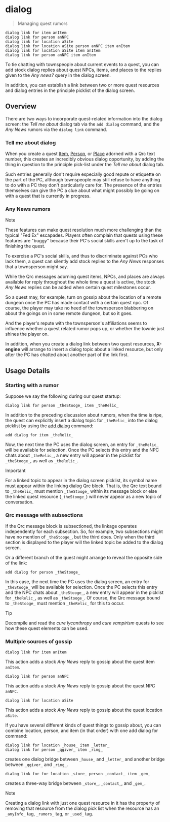 # dialog

> Managing quest rumors

```
dialog link for item anItem
dialog link for person anNPC
dialog link for location aSite
dialog link for location aSite person anNPC item anItem
dialog link for location aSite item anItem
dialog link for person anNPC item anItem
```

To tie chatting with townspeople about current events to a quest, you can add stock dialog replies about quest NPCs, items, and places to the replies given to the _Any news?_ query in the dialog screen.

In addition, you can establish a link between two or more quest resources and dialog entries in the principle picklist of the dialog screen.


## Overview

There are two ways to incorporate quest-related information into the dialog screen: the _Tell me about_ dialog tab via the `add dialog` command, and the _Any News_ rumors via the `dialog link` command.


### Tell me about dialog

When you create a quest [Item](../QuestOrganization.md#quest-items), [Person](../QuestOrganization.md#quest-persons), or [Place](../QuestOrganization.md#quest-places) adorned with a Qrc text number, this creates an incredibly obvious dialog opportunity, by adding the thing in question to the principle pick-list under the _Tell me about_ dialog tab.

Such entries generally don't require especially good repute or etiquette on the part of the PC, although townspeople may still refuse to have anything to do with a PC they don't particularly care for. The presence of the entries themselves can give the PC a clue about what might possibly be going on with a quest that is currently in progress.


### Any News rumors

> [!NOTE]
> These features can make quest resolution much more challenging than the typical "Fed Ex" escapades. Players often complain that quests using these features are "buggy" because their PC's social skills aren't up to the task of finishing the quest.

To exercise a PC's social skills, and thus to discriminate against PCs who lack them, a quest can silently add stock replies to the _Any News_ responses that a townsperson might say.

While the Qrc messages adorning quest items, NPCs, and places are always available for reply throughout the whole time a quest is active, the stock _Any News_ replies can be added when certain quest milestones occur.

So a quest may, for example, turn on gossip about the location of a remote dungeon once the PC has made contact with a certain quest npc. Of course, the player may take no heed of the townsperson blabbering on about the goings on in some remote dungeon, but so it goes.

And the player's repute with the townsperson's affiliations seems to influence whether a quest related rumor pops up, or whether the townie just shines the player on.

In addition, when you create a dialog link between two quest resources, **X-engine** will arrange to insert a dialog topic about a linked resource, but only after the PC has chatted about another part of the link first.


## Usage Details

### Starting with a rumor

Suppose we say the following during our quest startup:

```
dialog link for person _theStooge_ item _theRelic_
```

In addition to the preceding discussion about rumors, when the time is ripe, the quest can explicitly insert a dialog topic for `_theRelic_` into the dialog picklist by using the [add dialog](./add.md#managing-dialog-entries) command:

```
add dialog for item _theRelic_
```

Now, the next time the PC uses the dialog screen, an entry for `_theRelic_` will be available for selection. Once the PC selects this entry and the NPC chats about `_theRelic_`, a new entry will appear in the picklist for `_theStooge_`, as well as `_theRelic_`.

> [!IMPORTANT]
> For a linked topic to appear in the dialog screen picklist, its symbol name must appear within the linking dialog Qrc block. That is, the Qrc text bound to `_theRelic_` must mention `_theStooge_` within its message block or else the linked quest resource (`_theStooge_`) will never appear as a new topic of conversation.


### Qrc message with subsections

If the Qrc message block is subsectioned, the linkage operates independently for each subsection. So, for example, two subsections might have no mention of `_theStooge_`, but the third does. Only when the third section is displayed to the player will the linked topic be added to the dialog screen.

Or a different branch of the quest might arrange to reveal the opposite side of the link:

```
add dialog for person _theStooge_
```

In this case, the next time the PC uses the dialog screen, an entry for `_theStooge_` will be available for selection. Once the PC selects this entry and the NPC chats about `_theStooge_`, a new entry will appear in the picklist for `_theRelic_`, as well as `_theStooge_`. Of course, the Qrc message bound to `_theStooge_` must mention `_theRelic_` for this to occur.

> [!TIP]
> Decompile and read the _cure lycanthropy_ and _cure vampirism_ quests to see how these quest elements can be used.


### Multiple sources of gossip

```
dialog link for item anItem
```

This action adds a stock _Any News_ reply to gossip about the quest item `anItem`.

```
dialog link for person anNPC
```

This action adds a stock _Any News_ reply to gossip about the quest NPC `anNPC`.


```
dialog link for location aSite
```

This action adds a stock _Any News_ reply to gossip about the quest location `aSite`.

If you have several different kinds of quest things to gossip about, you can combine location, person, and item (in that order) with one add dialog for command:

```
dialog link for location _house_ item _letter_
dialog link for person _qgiver_ item _ring_
```

creates one dialog bridge between `_house_` and `_letter_` and another bridge between `_qgiver_` and `_ring_`.

```
dialog link for for location _store_ person _contact_ item _gem_
```

creates a three-way bridge between `_store_`, `_contact_`, and `_gem_`.

> [!NOTE]
> Creating a dialog link with just one quest resource in it has the property of removing that resource from the dialog pick list when the resource has an `_anyInfo_` tag, `_rumors_` tag, or `_used_` tag.
